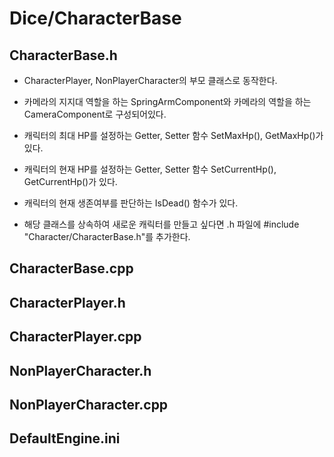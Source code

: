# Dice/CharacterBase
 
## CharacterBase.h
 * CharacterPlayer, NonPlayerCharacter의 부모 클래스로 동작한다.
   
 * 카메라의 지지대 역할을 하는 SpringArmComponent와 카메라의 역할을 하는 CameraComponent로 구성되어있다.
   
 * 캐릭터의 최대 HP를 설정하는 Getter, Setter 함수 SetMaxHp(), GetMaxHp()가 있다.

 * 캐릭터의 현재 HP를 설정하는 Getter, Setter 함수 SetCurrentHp(), GetCurrentHp()가 있다.

 * 캐릭터의 현재 생존여부를 판단하는 IsDead() 함수가 있다.

 * 해당 클래스를 상속하여 새로운 캐릭터를 만들고 싶다면 .h 파일에 #include "Character/CharacterBase.h"를 추가한다.
   
## CharacterBase.cpp

## CharacterPlayer.h

## CharacterPlayer.cpp

## NonPlayerCharacter.h

## NonPlayerCharacter.cpp

## DefaultEngine.ini


